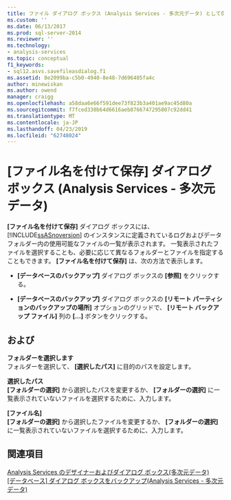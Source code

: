 ```yaml
---
title: ファイル ダイアログ ボックス (Analysis Services - 多次元データ) として保存 |Microsoft Docs
ms.custom: ''
ms.date: 06/13/2017
ms.prod: sql-server-2014
ms.reviewer: ''
ms.technology:
- analysis-services
ms.topic: conceptual
f1_keywords:
- sql12.asvs.savefileasdialog.f1
ms.assetid: 8e2099ba-c5b0-4940-8e48-7d696485fa4c
author: minewiskan
ms.author: owend
manager: craigg
ms.openlocfilehash: a58daa6e66f591dee73f823b3a401ae9ac45d80a
ms.sourcegitcommit: f7fced330b64d6616aeb8766747295807c92dd41
ms.translationtype: MT
ms.contentlocale: ja-JP
ms.lasthandoff: 04/23/2019
ms.locfileid: "62748024"
---
```

# <a name="save-file-as-dialog-box-analysis-services---multidimensional-data"></a>[ファイル名を付けて保存] ダイアログ ボックス (Analysis Services - 多次元データ)
  **[ファイル名を付けて保存]** ダイアログ ボックスには、 [!INCLUDE[ssASnoversion](../includes/ssasnoversion-md.md)] のインスタンスに定義されているログおよびデータ フォルダー内の使用可能なファイルの一覧が表示されます。 一覧表示されたファイルを選択することも、必要に応じて異なるフォルダーとファイルを指定することもできます。 **[ファイル名を付けて保存]** は、次の方法で表示します。  
  
-   **[データベースのバックアップ]** ダイアログ ボックスの **[参照]** をクリックする。  
  
-   **[データベースのバックアップ]** ダイアログ ボックスの **[リモート パーティションのバックアップの場所]** オプションのグリッドで、 **[リモート バックアップ ファイル]** 列の **[...]** ボタンをクリックする。  
  
## <a name="options"></a>および  
 **フォルダーを選択します**  
 フォルダーを選択して、 **[選択したパス]** に目的のパスを設定します。  
  
 **選択したパス**  
 **[フォルダーの選択]** から選択したパスを変更するか、 **[フォルダーの選択]** に一覧表示されていないファイルを選択するために、入力します。  
  
 **[ファイル名]**  
 **[フォルダーの選択]** から選択したファイルを変更するか、 **[フォルダーの選択]** に一覧表示されていないファイルを選択するために、入力します。  
  
## <a name="see-also"></a>関連項目  
 [Analysis Services のデザイナーおよびダイアログ ボックス&#40;多次元データ&#41;](analysis-services-designers-and-dialog-boxes-multidimensional-data.md)   
 [[データベース] ダイアログ ボックスをバックアップ&#40;Analysis Services - 多次元データ&#41;](backup-database-dialog-box-analysis-services-multidimensional-data.md)  
  
  
